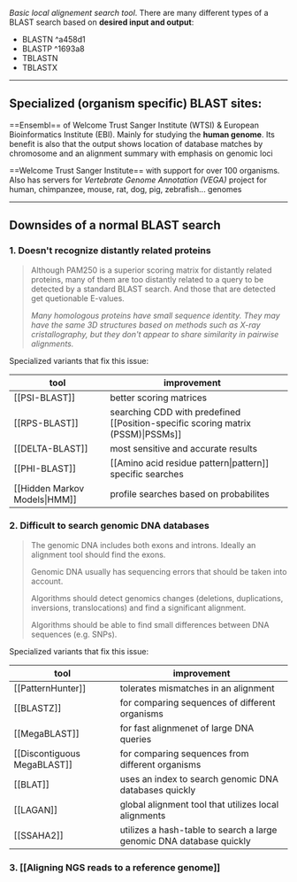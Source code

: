*Basic local alignement search tool*. There are many different types of a BLAST search based on **desired input and output**:

- BLASTN ^a458d1
- BLASTP ^1693a8
- TBLASTN
- TBLASTX

---

## Specialized (organism specific) BLAST sites:

==Ensembl== 
of Welcome Trust Sanger Institute (WTSI) & European Bioinformatics Institute (EBI). Mainly for studying the **human genome**.
Its benefit is also that the output shows location of database matches by chromosome and an alignment summary with emphasis on genomic loci

==Welcome Trust Sanger Institute== 
with support for over 100 organisms. Also has servers for *Vertebrate Genome Annotation (VEGA)* project for human, chimpanzee, mouse, rat, dog, pig, zebrafish... genomes

---

## Downsides of a normal BLAST search

### 1. Doesn't recognize distantly related proteins

> Although PAM250 is a superior scoring matrix for distantly related proteins, many of them are too distantly related to a query to be detected by a standard BLAST search. And those that are detected get quetionable E-values.
>
> *Many homologous proteins have small sequence identity. They may have the same 3D structures based on methods such as X-ray cristallography, but they don't appear to share similarity in pairwise alignments.*

Specialized variants that fix this issue:

| tool                          | improvement                                                                      |     |
| ----------------------------- | -------------------------------------------------------------------------------- | --- |
| [[PSI-BLAST]]                 | better scoring matrices                                                          |     |
| [[RPS-BLAST]]                 | searching CDD with predefined [[Position-specific scoring matrix (PSSM)\|PSSMs]] |     |
| [[DELTA-BLAST]]               | most sensitive and accurate results                                              |     |
| [[PHI-BLAST]]                 | [[Amino acid residue pattern\|pattern]] specific searches                        |     |
| [[Hidden Markov Models\|HMM]] | profile searches based on probabilites                                           |     |

### 2. Difficult to search genomic DNA databases

> The genomic DNA includes both exons and introns. Ideally an alignment tool should find the exons.
>
> Genomic DNA usually has sequencing errors that should be taken into account.
> 
> Algorithms should detect genomics changes (deletions, duplications, inversions, translocations) and find a significant alignment.
> 
> Algorithms should be able to find small differences between DNA sequences (e.g. SNPs).


Specialized variants that fix this issue:

| tool                        | improvement                                                          |
| --------------------------- | -------------------------------------------------------------------- |
| [[PatternHunter]]           | tolerates mismatches in an alignment                                 |
| [[BLASTZ]]                  | for comparing sequences of different organisms                       |
| [[MegaBLAST]]               | for fast alignmenet of large DNA queries                             |
| [[Discontiguous MegaBLAST]] | for comparing sequences from different organisms                     |
| [[BLAT]]                    | uses an index to search genomic DNA databases quickly                |
| [[LAGAN]]                   | global alignment tool that utilizes local alignments                 |
| [[SSAHA2]]                  | utilizes a hash-table to search a large genomic DNA database quickly |

### 3. [[Aligning NGS reads to a reference genome]]